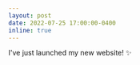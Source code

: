 ```yaml
---
layout: post
date: 2022-07-25 17:00:00-0400
inline: true
---
```


I've just launched my new website! :sparkles:
